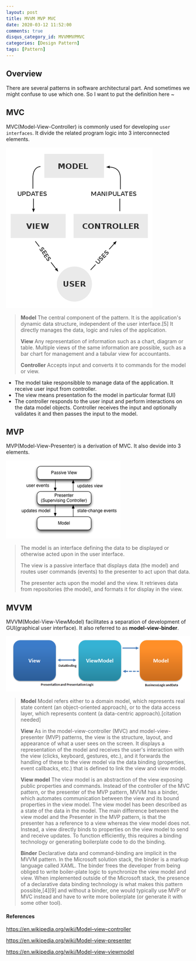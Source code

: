 ```yaml
---
layout: post
title: MVVM MVP MVC
date: 2020-03-12 11:52:00
comments: true
disqus_category_id: MVVMMVPMVC
categories: [Design Pattern]
tags: [Pattern]
---
```


## Overview

There are several patterns in software architectural part. And sometimes we might confuse to use which one. So I want to put the definition here ~

## MVC

MVC(Model-View-Controller) is commonly used for developing `user interfaces`. It divide the related program logic into 3 interconnected elements.

![MVC](/images/2020-03-12-MVVM-MVP-MVC/MVC.png)

> **Model**
> The central component of the pattern. It is the application's dynamic data structure, independent of the user interface.[5] It directly manages the data, logic and rules of the application.
>
> **View**
> Any representation of information such as a chart, diagram or table. Multiple views of the same information are possible, such as a bar chart for management and a tabular view for accountants.
> 
> **Controller**
> Accepts input and converts it to commands for the model or view.

- The model take responsibble to manage data of the application. It receive user input from controller.
- The view means presentation fo the model in particular format (UI)
- The controller responds to the user input and perform interactions on the data model objects. Controller receives the input and optionally validates it and then passes the input to the model.

## MVP

MVP(Model-View-Presenter) is a derivation of MVC. It also devide into 3 elements.

![MVP](/images/2020-03-12-MVVM-MVP-MVC/MVP.png)

> The model is an interface defining the data to be displayed or otherwise acted upon in the user interface.
>
> The view is a passive interface that displays data (the model) and routes user commands (events) to the presenter to act upon that data.
> 
> The presenter acts upon the model and the view. It retrieves data from repositories (the model), and formats it for display in the view.

## MVVM

MVVM(Model-View-ViewModel) facilitates a separation of development of GUI(graphical user interface). It also referred to as **model-view-binder**.

![MVVM](/images/2020-03-12-MVVM-MVP-MVC/MVVM.png)

> **Model**
Model refers either to a domain model, which represents real state content (an object-oriented approach), or to the data access layer, which represents content (a data-centric approach).[citation needed]
>
> **View**
As in the model-view-controller (MVC) and model-view-presenter (MVP) patterns, the view is the structure, layout, and appearance of what a user sees on the screen. It displays a representation of the model and receives the user's interaction with the view (clicks, keyboard, gestures, etc.), and it forwards the handling of these to the view model via the data binding (properties, event callbacks, etc.) that is defined to link the view and view model.
>
> **View model**
The view model is an abstraction of the view exposing public properties and commands. Instead of the controller of the MVC pattern, or the presenter of the MVP pattern, MVVM has a binder, which automates communication between the view and its bound properties in the view model. The view model has been described as a state of the data in the model.
The main difference between the view model and the Presenter in the MVP pattern, is that the presenter has a reference to a view whereas the view model does not. Instead, a view directly binds to properties on the view model to send and receive updates. To function efficiently, this requires a binding technology or generating boilerplate code to do the binding.
>
> **Binder**
Declarative data and command-binding are implicit in the MVVM pattern. In the Microsoft solution stack, the binder is a markup language called XAML. The binder frees the developer from being obliged to write boiler-plate logic to synchronize the view model and view. When implemented outside of the Microsoft stack, the presence of a declarative data binding technology is what makes this pattern possible,[4][9] and without a binder, one would typically use MVP or MVC instead and have to write more boilerplate (or generate it with some other tool).

#### References

<https://en.wikipedia.org/wiki/Model–view–controller>

<https://en.wikipedia.org/wiki/Model–view–presenter>

<https://en.wikipedia.org/wiki/Model–view–viewmodel>